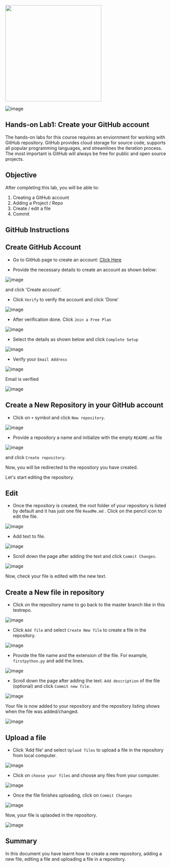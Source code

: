 <a href="https://cognitiveclass.ai"><img src = "https://ibm.box.com/shared/static/ugcqz6ohbvff804xp84y4kqnvvk3bq1g.png" width = 300, align = "center"></a>

![image](https://user-images.githubusercontent.com/25001852/87115684-92f81600-c291-11ea-9e6f-e67f90cdc551.png)

## Hands-on Lab1: Create your GitHub account

The hands-on labs for this course requires an enviornment for working with GitHub repository. GitHub provides cloud storage for source code, supports all popular programming languages, and streamlines the iteration process. The most important is GitHub will always be free for public and open source projects.

## Objective
After completing this lab, you will be able to:
1.	Creating a GitHub account
2.	Adding a Project / Repo
3.	Create / edit a file
4.	Commit



## GitHub Instructions

## Create GitHub Account

- Go to GitHub page to create an account:
[Click Here](https://github.com/join)

- Provide the necessary details to create an account as shown below:

![image](https://user-images.githubusercontent.com/25001852/86441214-79068280-bd29-11ea-913d-c575c8ff8282.png "Git Create Account")

and click 'Create account'.

- Click `Verify` to verify the account and click 'Done' 

![image](https://user-images.githubusercontent.com/25001852/86436621-4310d080-bd20-11ea-866a-8ba864d08211.png "Verify")

- After verification done. Click `Join a Free Plan`

![image](https://user-images.githubusercontent.com/25001852/86436707-6b003400-bd20-11ea-8c51-7a5d58ca1bc5.png 'Join Free Plan')

- Select the details as shown below and click `Complete Setup`

![image](https://user-images.githubusercontent.com/25001852/86431692-13a79700-bd13-11ea-9dcf-ae779bb2feb1.png "Complete Setup")

- Verify your `Email Address`

![image](https://user-images.githubusercontent.com/25001852/86437013-304acb80-bd21-11ea-9310-3a0b1ee12497.png "Verify Email")

Email is verified

![image](https://user-images.githubusercontent.com/25001852/86431929-b52ee880-bd13-11ea-8ccf-6bb854408f70.png)

## Create a New Repository in your GitHub account

- Click on `+` symbol and click `New repository`.

![image](https://user-images.githubusercontent.com/25001852/86437203-a2231500-bd21-11ea-8b47-230959ef8ba1.png "New Repo")

- Provide a repository a name and initialize with the empty `README.md` file

![image](https://user-images.githubusercontent.com/25001852/86432380-2b801a80-bd15-11ea-9ca0-84d576b82788.png "Repo details")

and click `Create repository`.


Now, you will be redirected to the repository you have created.

Let's start editing the repository.

## Edit
- Once the repository is created, the root folder of your repository is listed by default and it has just one file `ReadMe.md` . Click on the pencil icon to edit the file.

![image](https://user-images.githubusercontent.com/25001852/86437869-0f837580-bd23-11ea-9bbd-2a9615c5e9f8.png "Edit Readme.md file")

- Add text to file.

![image](https://user-images.githubusercontent.com/25001852/86438094-828cec00-bd23-11ea-9447-c3e69e910c4c.png "add text")

- Scroll down the page after adding the text and click `Commit Changes`.

![image](https://user-images.githubusercontent.com/25001852/86438194-b831d500-bd23-11ea-9f1b-7c6335fc899b.png "Commit changes")

Now, check your file is edited with the new text.

## Create a New file in repository

- Click on the repository name to go back to the master branch like in this testrepo.

![image](https://user-images.githubusercontent.com/25001852/86438410-1eb6f300-bd24-11ea-9e0e-eda8e69bab59.png "Master Branch")

- Click `Add file` and select `Create New file` to create a file in the repository.

![image](https://user-images.githubusercontent.com/25001852/86438920-18754680-bd25-11ea-9d28-3bfccf5badbc.png "New File")

- Provide the file name and the extension of the file. For example, `firstpython.py` and add the lines.

![image](https://user-images.githubusercontent.com/25001852/86438509-558d0900-bd24-11ea-9487-afce4528c661.png "Create Python file")

- Scroll down the page after adding the text. `Add description` of the file (optional) and click `Commit new file`.

![image](https://user-images.githubusercontent.com/25001852/86438654-a0a71c00-bd24-11ea-87d7-6476c19831cb.png "Commit new file")

Your file is now added to your repository and the repository listing shows when the file was added/changed.

![image](https://user-images.githubusercontent.com/25001852/86439419-2d9ea500-bd26-11ea-9cfc-bfaa5194d543.png "File Added")


## Upload a file

- Click 'Add file' and select `Uplaod files` to upload a file in the repository from local computer.

![image](https://user-images.githubusercontent.com/25001852/86440216-b10cc600-bd27-11ea-8149-db3ba19bef36.png "Upload file")

- Click on `choose your files` and choose any files from your computer.

![image](https://user-images.githubusercontent.com/25001852/86440286-d0a3ee80-bd27-11ea-83e2-385ec62e7b3c.png "Choose file")

- Once the file finishes uploading, click on `Commit Changes`

![image](https://user-images.githubusercontent.com/25001852/86441331-a9e6b780-bd29-11ea-9d8a-9c695551a4fe.png "Uploaded file added")

Now, your file is uplaoded in the repository.

![image](https://user-images.githubusercontent.com/25001852/86440628-6f304f80-bd28-11ea-9214-605fae47a9d3.png)


## Summary
In this document you have learnt how to create a new repository, adding a new file, editing a file and uploading a file in a repository. 



